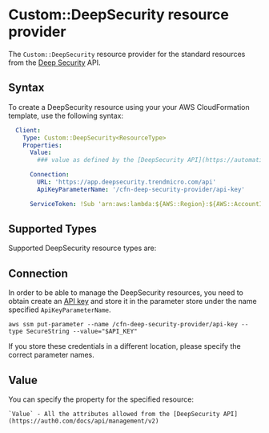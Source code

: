 # Custom::DeepSecurity resource provider
The `Custom::DeepSecurity` resource provider for the standard resources from the [Deep Security](https://automation.deepsecurity.trendmicro.com/) API.

## Syntax
To create a DeepSecurity resource using your your AWS CloudFormation template, use the following syntax:

```yaml
  Client:
    Type: Custom::DeepSecurity<ResourceType> 
    Properties:
      Value:
        ### value as defined by the [DeepSecurity API](https://automation.deepsecurity.trendmicro.com/article/11_3/api-reference)

      Connection:
        URL: 'https://app.deepsecurity.trendmicro.com/api'
        ApiKeyParameterName: '/cfn-deep-security-provider/api-key'

      ServiceToken: !Sub 'arn:aws:lambda:${AWS::Region}:${AWS::AccountId}:function:cfn-deep-security-provider'
```

## Supported Types
Supported DeepSecurity resource types are:

## Connection
In order to be able to manage the DeepSecurity resources, you need to obtain create an [API key](https://help.deepsecurity.trendmicro.com/create-api-key.html) and 
store it in the parameter store  under the name specified `ApiKeyParameterName`.

```
aws ssm put-parameter --name /cfn-deep-security-provider/api-key --type SecureString --value="$API_KEY"
```
If you store these credentials in a different location, please specify the correct parameter names.

## Value
You can specify the property for the specified resource:

    `Value` - All the attributes allowed from the [DeepSecurity API](https://auth0.com/docs/api/management/v2)


